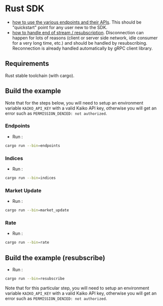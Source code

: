 # Rust SDK

- [how to use the various endpoints and their APIs](src/endpoints.rs).
This should be "quickstart" point for any user new to the SDK.
- [how to handle end of stream / resubscription](src/resubscribe.rs).
Disconnection can happen for lots of reasons (client or server side network, idle consumer for a very long time, etc.) and should be handled by resubscribing. Reconnection is already handled automatically by gRPC client library.

## Requirements

Rust stable toolchain (with cargo).

## Build the example

Note that for the steps below, you will need to setup an environment variable `KAIKO_API_KEY` with a valid Kaiko API key, otherwise you will get an error such as `PERMISSION_DENIED: not authorized`.

### Endpoints

- Run :

```bash
cargo run --bin=endpoints
```

### Indices

- Run :

```bash
cargo run --bin=indices
```

### Market Update

- Run :

```bash
cargo run --bin=market_update
```

### Rate

- Run :

```bash
cargo run --bin=rate
```

## Build the example (resubscribe)

- Run :

```bash
cargo run --bin=resubscribe
```

Note that for this particular step, you will need to setup an environment variable `KAIKO_API_KEY` with a valid Kaiko API key, otherwise you will get an error such as `PERMISSION_DENIED: not authorized`.
